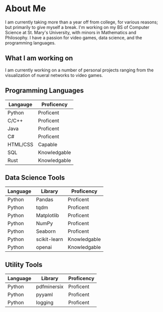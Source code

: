 # About Me
I am currently taking more than a year off from college, for various reasons; but primarily to give myself a break. I'm working on my BS of Computer Science at St. Mary's University, with minors in Mathematics and Philosophy. I have a passion for video games, data science, and the programming languages.

## What I am working on
I am currently working on a number of personal projects ranging from the visualization of nueral networks to video games. 

## Programming Languages
| Langauge | Proficency |
| -------- | ---------- |
| Python   | Proficent  |
| C/C++    | Proficent  |
| Java     | Proficent  |
| C#       | Proficent  |
| HTML/CSS | Capable |
| SQL | Knowledgable |
| Rust | Knowledgable |

## Data Science Tools
| Language | Library | Proficency |
| -------- | ------- | ---------- |
| Python | Pandas | Proficent |
| Python | tqdm | Proficent |
| Python | Matplotlib | Proficent |
| Python | NumPy | Proficent |
| Python | Seaborn | Proficent |
| Python | scikit-learn | Knowledgable | 
| Python | openai | Knowledgable |

## Utility Tools
|Language | Library | Proficency |
| ------- | ------- | ---------- |
| Python | pdfminersix | Proficent |
| Python | pyyaml | Proficent |
| Python | logging | Proficent |

